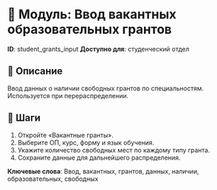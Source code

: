 # 📘 Модуль: Ввод вакантных образовательных грантов
**ID**: student_grants_input
**Доступно для**: студенческий отдел

## 📝 Описание
Ввод данных о наличии свободных грантов по специальностям. Используется при перераспределении.

## 🩜 Шаги
1. Откройте «Вакантные гранты».
2. Выберите ОП, курс, форму и язык обучения.
3. Укажите количество свободных мест по каждому типу гранта.
4. Сохраните данные для дальнейшего распределения.

**Ключевые слова**: Ввод, вакантных, грантов, данных, наличии, образовательных, свободных
